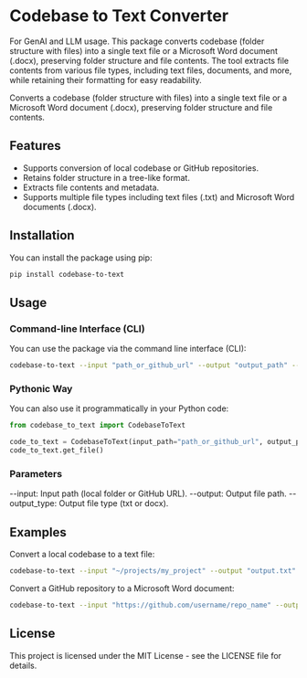 # Codebase to Text Converter
For GenAI and LLM usage. This package converts codebase (folder structure with files) into a single text file or a Microsoft Word document (.docx), preserving folder structure and file contents. The tool extracts file contents from various file types, including text files, documents, and more, while retaining their formatting for easy readability.



Converts a codebase (folder structure with files) into a single text file or a Microsoft Word document (.docx), preserving folder structure and file contents.

## Features

- Supports conversion of local codebase or GitHub repositories.
- Retains folder structure in a tree-like format.
- Extracts file contents and metadata.
- Supports multiple file types including text files (.txt) and Microsoft Word documents (.docx).

## Installation

You can install the package using pip:

```bash
pip install codebase-to-text
```

## Usage
### Command-line Interface (CLI)
You can use the package via the command line interface (CLI):
```bash
codebase-to-text --input "path_or_github_url" --output "output_path" --output_type "txt"
```

### Pythonic Way
You can also use it programmatically in your Python code:

```python
from codebase_to_text import CodebaseToText

code_to_text = CodebaseToText(input_path="path_or_github_url", output_path="output_path", output_type="txt")
code_to_text.get_file()
```

### Parameters
--input: Input path (local folder or GitHub URL).
--output: Output file path.
--output_type: Output file type (txt or docx).


## Examples
Convert a local codebase to a text file:
```bash
codebase-to-text --input "~/projects/my_project" --output "output.txt" --output_type "txt"
```

Convert a GitHub repository to a Microsoft Word document:

```bash
codebase-to-text --input "https://github.com/username/repo_name" --output "output.docx" --output_type "docx"
```


## License
This project is licensed under the MIT License - see the LICENSE file for details.